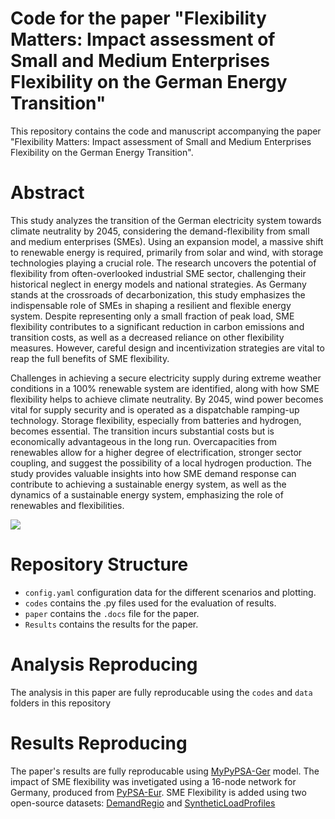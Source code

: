 # Code for the paper "Flexibility Matters: Impact assessment of Small and Medium Enterprises Flexibility on the German Energy Transition"
This repository contains the code and manuscript accompanying the paper "Flexibility Matters: Impact assessment of Small and Medium Enterprises Flexibility on the German Energy Transition".

# Abstract
This study analyzes the transition of the German electricity system towards climate neutrality by 2045, considering the demand-flexibility from small and medium enterprises (SMEs). Using an expansion model, a massive shift to renewable energy is required, primarily from solar and wind, with storage technologies playing a crucial role. The research uncovers the potential of flexibility from often-overlooked industrial SME sector, challenging their historical neglect in energy models and national strategies. As Germany stands at the crossroads of decarbonization, this study emphasizes the indispensable role of SMEs in shaping a resilient and flexible energy system. Despite representing only a small fraction of peak load, SME flexibility contributes to a significant reduction in carbon emissions and transition costs, as well as a decreased reliance on other flexibility measures. However, careful design and incentivization strategies are vital to reap the full benefits of SME flexibility. 

Challenges in achieving a secure electricity supply during extreme weather conditions in a 100% renewable system are identified, along with how SME flexibility helps to achieve climate neutrality. By 2045, wind power becomes vital for supply security and is operated as a dispatchable ramping-up technology. Storage flexibility, especially from batteries and hydrogen, becomes essential. The transition incurs substantial costs but is economically advantageous in the long run. Overcapacities from renewables allow for a higher degree of electrification, stronger sector coupling, and suggest the possibility of a local hydrogen production. The study provides valuable insights into how SME demand response can contribute to achieving a sustainable energy system, as well as the dynamics of a sustainable energy system, emphasizing the role of renewables and flexibilities.

<img src="/Results/16/Rose Abstract.png"/>


# Repository Structure

- `config.yaml` configuration data for the different scenarios and plotting.
- `codes` contains the .py files used for the evaluation of results.
- `paper` contains the `.docs` file for the paper.
- `Results` contains the results for the paper.

# Analysis Reproducing 
The analysis in this paper are fully reproducable using the `codes` and `data` folders in this repository

# Results Reproducing 
The paper's results are fully reproducable using  [MyPyPSA-Ger](https://github.com/AnasAbuzayed/MyPyPSA-Ger) model.
The impact of SME flexibility was invetigated using a 16-node network for Germany, produced from  [PyPSA-Eur](https://pypsa-eur.readthedocs.io). 
SME Flexibility is added using two open-source datasets:  [DemandRegio](https://github.com/DemandRegioTeam/disaggregator) and  [SyntheticLoadProfiles](https://github.com/asandhaa/SyntheticLoadProfiles)

